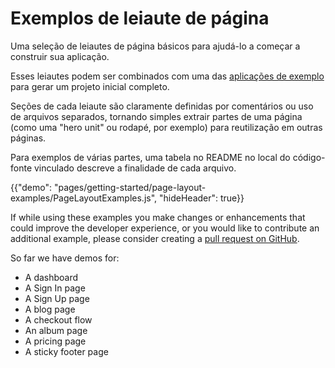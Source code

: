 # Exemplos de leiaute de página

<p class="description">Uma seleção de leiautes de página básicos para ajudá-lo a começar a construir sua aplicação.</p>

Esses leiautes podem ser combinados com uma das [aplicações de exemplo](https://github.com/mui-org/material-ui/tree/next/examples) para gerar um projeto inicial completo.

Seções de cada leiaute são claramente definidas por comentários ou uso de arquivos separados, tornando simples extrair partes de uma página (como uma "hero unit" ou rodapé, por exemplo) para reutilização em outras páginas.

Para exemplos de várias partes, uma tabela no README no local do código-fonte vinculado descreve a finalidade de cada arquivo.

{{"demo": "pages/getting-started/page-layout-examples/PageLayoutExamples.js", "hideHeader": true}}

If while using these examples you make changes or enhancements that could improve the developer experience, or you would like to contribute an additional example, please consider creating a [pull request on GitHub](https://github.com/mui-org/material-ui/pulls).

So far we have demos for:

- A dashboard
- A Sign In page
- A Sign Up page
- A blog page
- A checkout flow
- An album page
- A pricing page
- A sticky footer page